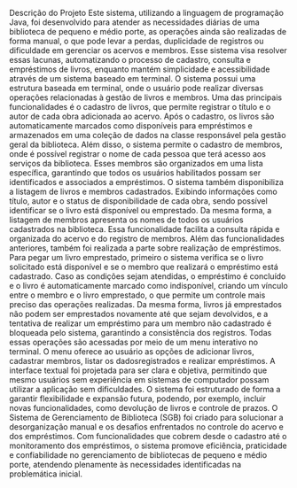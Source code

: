 Descrição do Projeto
Este sistema, utilizando a linguagem de programação Java, foi desenvolvido para
atender as necessidades diárias de uma biblioteca de pequeno e médio porte, as operações
ainda são realizadas de forma manual, o que pode levar a perdas, duplicidade de registros ou
dificuldade em gerenciar os acervos e membros. Esse sistema visa resolver essas lacunas,
automatizando o processo de cadastro, consulta e empréstimos de livros, enquanto mantém
simplicidade e acessibilidade através de um sistema baseado em terminal.
O sistema possui uma estrutura baseada em terminal, onde o usuário pode realizar
diversas operações relacionadas à gestão de livros e membros. Uma das principais
funcionalidades é o cadastro de livros, que permite registrar o título e o autor de cada obra
adicionada ao acervo. Após o cadastro, os livros são automaticamente marcados como
disponíveis para empréstimos e armazenados em uma coleção de dados na classe responsável
pela gestão geral da biblioteca. Além disso, o sistema permite o cadastro de membros, onde é
possível registrar o nome de cada pessoa que terá acesso aos serviços da biblioteca. Esses
membros são organizados em uma lista específica, garantindo que todos os usuários
habilitados possam ser identificados e associados a empréstimos.
O sistema também disponibiliza a listagem de livros e membros cadastrados. Exibindo
informações como título, autor e o status de disponibilidade de cada obra, sendo possível
identificar se o livro está disponível ou emprestado. Da mesma forma, a listagem de membros
apresenta os nomes de todos os usuários cadastrados na biblioteca. Essa funcionalidade
facilita a consulta rápida e organizada do acervo e do registro de membros.
Além das funcionalidades anteriores, também foi realizada a parte sobre realização de
empréstimos. Para pegar um livro emprestado, primeiro o sistema verifica se o livro
solicitado está disponível e se o membro que realizará o empréstimo está cadastrado. Caso as
condições sejam atendidas, o empréstimo é concluído e o livro é automaticamente marcado
como indisponível, criando um vínculo entre o membro e o livro emprestado, o que permite
um controle mais preciso das operações realizadas. Da mesma forma, livros já emprestados
não podem ser emprestados novamente até que sejam devolvidos, e a tentativa de realizar um
empréstimo para um membro não cadastrado é bloqueada pelo sistema, garantindo a
consistência dos registros.
Todas essas operações são acessadas por meio de um menu interativo no terminal. O
menu oferece ao usuário as opções de adicionar livros, cadastrar membros, listar os dadosregistrados e realizar empréstimos. A interface textual foi projetada para ser clara e objetiva,
permitindo que mesmo usuários sem experiência em sistemas de computador possam utilizar
a aplicação sem dificuldades. O sistema foi estruturado de forma a garantir flexibilidade e
expansão futura, podendo, por exemplo, incluir novas funcionalidades, como devolução de
livros e controle de prazos.
O Sistema de Gerenciamento de Biblioteca (SGB) foi criado para solucionar a
desorganização manual e os desafios enfrentados no controle do acervo e dos empréstimos.
Com funcionalidades que cobrem desde o cadastro até o monitoramento dos empréstimos, o
sistema promove eficiência, praticidade e confiabilidade no gerenciamento de bibliotecas de
pequeno e médio porte, atendendo plenamente às necessidades identificadas na problemática
inicial.
